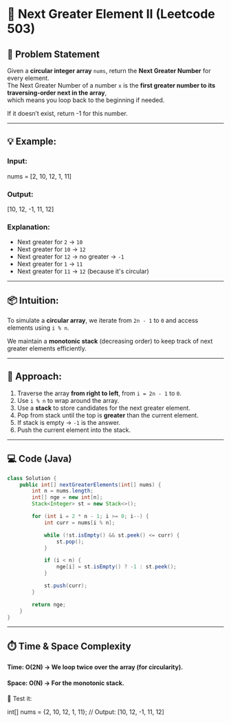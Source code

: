 # 🔁 Next Greater Element II (Leetcode 503)

## 🧠 Problem Statement

Given a **circular integer array** `nums`, return the **Next Greater Number** for every element.  
The Next Greater Number of a number `x` is the **first greater number to its traversing-order next in the array**,  
which means you loop back to the beginning if needed.

If it doesn’t exist, return -1 for this number.

---

## 💡 Example:

### Input:
nums = [2, 10, 12, 1, 11]

### Output:
[10, 12, -1, 11, 12]


### Explanation:
- Next greater for `2` → `10`
- Next greater for `10` → `12`
- Next greater for `12` → no greater → `-1`
- Next greater for `1` → `11`
- Next greater for `11` → `12` (because it's circular)

---

## 📦 Intuition:

To simulate a **circular array**, we iterate from `2n - 1` to `0` and access elements using `i % n`.

We maintain a **monotonic stack** (decreasing order) to keep track of next greater elements efficiently.

---

## 🚀 Approach:

1. Traverse the array **from right to left**, from `i = 2n - 1` to `0`.
2. Use `i % n` to wrap around the array.
3. Use a **stack** to store candidates for the next greater element.
4. Pop from stack until the top is **greater** than the current element.
5. If stack is empty → `-1` is the answer.
6. Push the current element into the stack.

---

## 💻 Code (Java)

```java
class Solution {
    public int[] nextGreaterElements(int[] nums) {
        int n = nums.length;
        int[] nge = new int[n];
        Stack<Integer> st = new Stack<>();

        for (int i = 2 * n - 1; i >= 0; i--) {
            int curr = nums[i % n];

            while (!st.isEmpty() && st.peek() <= curr) {
                st.pop();
            }

            if (i < n) {
                nge[i] = st.isEmpty() ? -1 : st.peek();
            }

            st.push(curr);
        }

        return nge;
    }
}

```
---
## ⏱️ Time & Space Complexity
#### Time: O(2N) → We loop twice over the array (for circularity).

#### Space: O(N) → For the monotonic stack.

🧪 Test it:

int[] nums = {2, 10, 12, 1, 11};
// Output: [10, 12, -1, 11, 12]

